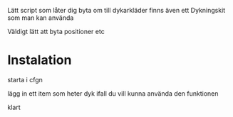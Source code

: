 Lätt script som låter dig byta om till dykarkläder finns även ett Dykningskit som man kan använda

Väldigt lätt att byta positioner etc

# Instalation

starta i cfgn 

lägg in ett item som heter dyk ifall du vill kunna använda den funktionen

klart
